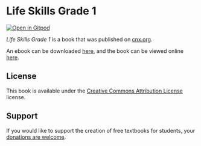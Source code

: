 # Life Skills Grade 1

[![Open in Gitpod](https://gitpod.io/button/open-in-gitpod.svg)](https://gitpod.io/from-referrer/)

_Life Skills Grade 1_ is a book that was published on [cnx.org](https://cnx.org/).

An ebook can be downloaded [here](https://github.com/cnx-user-books/cnxbook-life-skills-grade-1/releases/latest), and the book can be viewed online [here](https://github.com/cnx-user-books/cnxbook-life-skills-grade-1/releases/latest).

## License
This book is available under the [Creative Commons Attribution License](./LICENSE) license.

## Support
If you would like to support the creation of free textbooks for students, your [donations are welcome](https://riceconnect.rice.edu/donation/support-openstax-banner).
